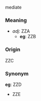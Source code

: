mediate
### Meaning
+ _adj_: ZZA
    + __eg__: ZZB

### Origin

ZZC

### Synonym

__eg__: ZZD

+ ZZE


